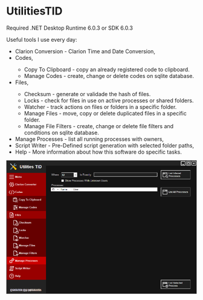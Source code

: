 # UtilitiesTID
<p>Required .NET Desktop Runtime 6.0.3 or SDK 6.0.3 </p>
<p>Useful tools I use every day:</p>
<ul>
<li>Clarion Conversion - Clarion Time and Date Conversion,</li>
<li>Codes,</li>
	<ul>
	<li>Copy To Clipboard - copy an already registered code to clipboard.</li>
	<li>Manage Codes - create, change or delete codes on sqlite database.</li>
	</ul>
<li>Files,</li>
	<ul>
	<li>Checksum - generate or validade the hash of files.</li>
	<li>Locks - check for files in use on active processes or shared folders. </li>
	<li>Watcher - track actions on files or folders in a specific folder.</li>
	<li>Manage Files - move, copy or delete duplicated files in a specific folder.</li>
	<li>Manage File Filters - create, change or delete file filters and conditions on sqlite database.</li>
	</ul>
<li>Manage Processes - list all running processes with owners,</li>
<li>Script Writer - Pre-Defined script generation with selected folder paths,</li>
<li>Help - More information about how this software do specific tasks.</li>
</ul>
<img src="https://github.com/Neerosh/UtilitiesTID/blob/master/UtilitiesTID.png?raw=true">
